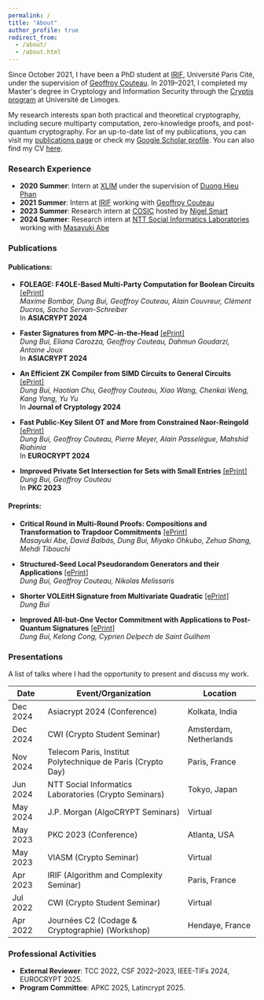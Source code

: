 ```yaml
---
permalink: /
title: "About"
author_profile: true
redirect_from: 
  - /about/
  - /about.html
---
```


Since October 2021, I have been a PhD student at [IRIF](https://www.irif.fr/), Université Paris Cité, under the supervision of [Geoffroy Couteau](https://geoffroycouteau.github.io/). In 2019–2021, I completed my Master's degree in Cryptology and Information Security through the [Cryptis program](https://www.cryptis.fr/) at Université de Limoges.

My research interests span both practical and theoretical cryptography, including secure multiparty computation, zero-knowledge proofs, and post-quantum cryptography. For an up-to-date list of my publications, you can visit my [publications page](https://dungbui15.github.io/publications/) or check my [Google Scholar profile](https://scholar.google.com/citations?user=StGOHMUAAAAJ&hl=en&authuser=1). You can also find my CV [here](/files/PhD_CV.pdf).

### Research Experience
- **2020 Summer**: Intern at [XLIM](https://www.xlim.fr/en) under the supervision of [Duong Hieu Phan](https://www.di.ens.fr/users/phan/index.html)
- **2021 Summer**: Intern at [IRIF](https://www.irif.fr/) working with [Geoffroy Couteau](https://geoffroycouteau.github.io/)
- **2023 Summer**: Research intern at [COSIC](https://www.esat.kuleuven.be/cosic/) hosted by [Nigel Smart](https://nigelsmart.github.io/)
- **2024 Summer**: Research intern at [NTT Social Informatics Laboratories](https://www.rd.ntt/e/sil/) working with [Masayuki Abe](https://security-kouza.github.io/nanacov/)


### Publications

#### Publications:
- **FOLEAGE: F4OLE-Based Multi-Party Computation for Boolean Circuits** [[ePrint]](https://eprint.iacr.org/2024/429)  
  *Maxime Bombar, Dung Bui, Geoffroy Couteau, Alain Couvreur, Clément Ducros, Sacha Servan-Schreiber*  
  In **ASIACRYPT 2024**

- **Faster Signatures from MPC-in-the-Head** [[ePrint]](https://eprint.iacr.org/2024/252)  
  *Dung Bui, Eliana Carozza, Geoffroy Couteau, Dahmun Goudarzi, Antoine Joux*  
  In **ASIACRYPT 2024**

- **An Efficient ZK Compiler from SIMD Circuits to General Circuits** [[ePrint]](https://eprint.iacr.org/2023/1610)  
  *Dung Bui, Haotian Chu, Geoffroy Couteau, Xiao Wang, Chenkai Weng, Kang Yang, Yu Yu*  
  In **Journal of Cryptology 2024**

- **Fast Public-Key Silent OT and More from Constrained Naor-Reingold** [[ePrint]](https://eprint.iacr.org/2024/178)  
  *Dung Bui, Geoffroy Couteau, Pierre Meyer, Alain Passelègue, Mahshid Riahinia*  
  In **EUROCRYPT 2024**

- **Improved Private Set Intersection for Sets with Small Entries** [[ePrint]](https://eprint.iacr.org/2022/334)  
  *Dung Bui, Geoffroy Couteau*  
  In **PKC 2023**

#### Preprints:
- **Critical Round in Multi-Round Proofs: Compositions and Transformation to Trapdoor Commitments** [[ePrint]](https://eprint.iacr.org/2024/1766)  
  *Masayuki Abe, David Balbás, Dung Bui, Miyako Ohkubo, Zehua Shang, Mehdi Tibouchi*

- **Structured-Seed Local Pseudorandom Generators and their Applications** [[ePrint]](https://eprint.iacr.org/2024/1027)  
  *Dung Bui, Geoffroy Couteau, Nikolas Melissaris*

- **Shorter VOLEitH Signature from Multivariate Quadratic** [[ePrint]](https://eprint.iacr.org/2024/465)  
  *Dung Bui*

- **Improved All-but-One Vector Commitment with Applications to Post-Quantum Signatures** [[ePrint]](https://eprint.iacr.org/2024/097)  
  *Dung Bui, Kelong Cong, Cyprien Delpech de Saint Guilhem*

### Presentations
A list of talks where I had the opportunity to present and discuss my work.

| Date        | Event/Organization                                           | Location              |
|-------------|--------------------------------------------------------------|-----------------------|
| Dec 2024    | Asiacrypt 2024 (Conference)                                  | Kolkata, India        |
| Dec 2024    | CWI (Crypto Student Seminar)                                 | Amsterdam, Netherlands|
| Nov 2024    | Telecom Paris, Institut Polytechnique de Paris (Crypto Day)  | Paris, France         |
| Jun 2024    | NTT Social Informatics Laboratories (Crypto Seminars)        | Tokyo, Japan          |
| May 2024    | J.P. Morgan (AlgoCRYPT Seminars)                             | Virtual               |
| May 2023    | PKC 2023 (Conference)                                       | Atlanta, USA          |
| May 2023    | VIASM (Crypto Seminar)                                      | Virtual               |
| Apr 2023    | IRIF (Algorithm and Complexity Seminar)                      | Paris, France         |
| Jul 2022    | CWI (Crypto Student Seminar)                                 | Virtual               |
| Apr 2022    | Journées C2 (Codage & Cryptographie) (Workshop)              | Hendaye, France       |

### Professional Activities
- **External Reviewer**: TCC 2022, CSF 2022–2023, IEEE-TIFs 2024, EUROCRYPT 2025.
- **Program Committee**: APKC 2025, Latincrypt 2025.
